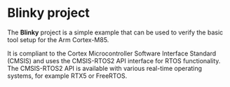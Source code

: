 Blinky project
==============

The **Blinky** project is a simple example that can be used to verify the
basic tool setup for the Arm Cortex-M85.

It is compliant to the Cortex Microcontroller Software Interface Standard (CMSIS)
and uses the CMSIS-RTOS2 API interface for RTOS functionality. The CMSIS-RTOS2 API
is available with various real-time operating systems, for example RTX5 or FreeRTOS.

